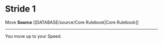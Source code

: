 ﻿---
actions: '[one-action]'
id: '88'
name: Stride
rarity: Common
source: '[[DATABASE/source/Core Rulebook|Core Rulebook]]'
trait:
- '[[DATABASE/trait/Move|Move]]'
type: Action

---
# Stride <span class="action-icon">1</span>

<span class="item-trait">Move</span>
**Source** [[DATABASE/source/Core Rulebook|Core Rulebook]]

---
You move up to your Speed.